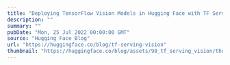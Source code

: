 ```yaml
---
title: "Deploying TensorFlow Vision Models in Hugging Face with TF Serving"
description: ""
summary: ""
pubDate: "Mon, 25 Jul 2022 00:00:00 GMT"
source: "Hugging Face Blog"
url: "https://huggingface.co/blog/tf-serving-vision"
thumbnail: "https://huggingface.co/blog/assets/90_tf_serving_vision/thumbnail.png"
---
```


